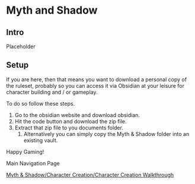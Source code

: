 # Myth and Shadow

## Intro
Placeholder

## Setup
If you are here, then that means you want to download a personal copy of the ruleset, probably so you can access it via Obsidian at your leisure for character building and / or gameplay.

To do so follow these steps.
1. Go to the obsidian website and download obsidian.
2. Hit the code button and download the zip file.
3. Extract that zip file to you documents folder.
	1. Alternatively you can simply copy the Myth & Shadow folder into an existing vault.

Happy Gaming!

Main Navigation Page 

[Myth & Shadow/Character Creation/Character Creation Walkthrough](Myth%20&%20Shadow/Character%20Creation/Character%20Creation%20Walkthrough.md)